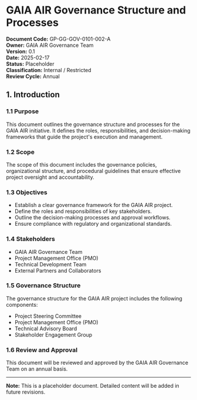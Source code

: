 # GAIA AIR Governance Structure and Processes

**Document Code:** GP-GG-GOV-0101-002-A  
**Owner:** GAIA AIR Governance Team  
**Version:** 0.1  
**Date:** 2025-02-17  
**Status:** Placeholder  
**Classification:** Internal / Restricted  
**Review Cycle:** Annual  

## 1. Introduction

### 1.1 Purpose
This document outlines the governance structure and processes for the GAIA AIR initiative. It defines the roles, responsibilities, and decision-making frameworks that guide the project's execution and management.

### 1.2 Scope
The scope of this document includes the governance policies, organizational structure, and procedural guidelines that ensure effective project oversight and accountability.

### 1.3 Objectives
- Establish a clear governance framework for the GAIA AIR project.
- Define the roles and responsibilities of key stakeholders.
- Outline the decision-making processes and approval workflows.
- Ensure compliance with regulatory and organizational standards.

### 1.4 Stakeholders
- GAIA AIR Governance Team
- Project Management Office (PMO)
- Technical Development Team
- External Partners and Collaborators

### 1.5 Governance Structure
The governance structure for the GAIA AIR project includes the following components:
- Project Steering Committee
- Project Management Office (PMO)
- Technical Advisory Board
- Stakeholder Engagement Group

### 1.6 Review and Approval
This document will be reviewed and approved by the GAIA AIR Governance Team on an annual basis.

---

**Note:** This is a placeholder document. Detailed content will be added in future revisions.

